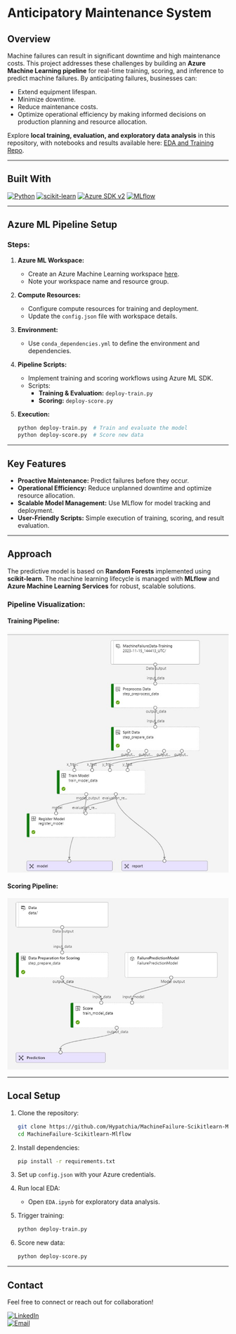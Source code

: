 
# Anticipatory Maintenance System

## Overview
Machine failures can result in significant downtime and high maintenance costs. This project addresses these challenges by building an **Azure Machine Learning pipeline** for real-time training, scoring, and inference to predict machine failures. By anticipating failures, businesses can:

- Extend equipment lifespan.
- Minimize downtime.
- Reduce maintenance costs.
- Optimize operational efficiency by making informed decisions on production planning and resource allocation.

Explore **local training, evaluation, and exploratory data analysis** in this repository, with notebooks and results available here: [EDA and Training Repo](https://github.com/Hypatchia/MachineFailure-Scikitlearn-Mlflow).

---

## Built With
[![Python](https://img.shields.io/badge/Python-3.8%2B-blue?style=flat&logo=python)](https://www.python.org/)
[![scikit-learn](https://img.shields.io/badge/scikit--learn-Latest-blue?style=flat&logo=scikit-learn)](https://scikit-learn.org/)
[![Azure SDK v2](https://img.shields.io/badge/Azure%20SDK%20v2-Latest-blue?style=flat&logo=microsoft-azure)](https://azure.microsoft.com/)
[![MLflow](https://img.shields.io/badge/MLflow-Latest-blue?style=flat&logo=mlflow)](https://mlflow.org/)

---

## Azure ML Pipeline Setup
### Steps:
1. **Azure ML Workspace:**
   - Create an Azure Machine Learning workspace [here](https://ml.azure.com/).
   - Note your workspace name and resource group.

2. **Compute Resources:**
   - Configure compute resources for training and deployment.
   - Update the `config.json` file with workspace details.

3. **Environment:**
   - Use `conda_dependencies.yml` to define the environment and dependencies.

4. **Pipeline Scripts:**
   - Implement training and scoring workflows using Azure ML SDK.
   - Scripts:
     - **Training & Evaluation:** `deploy-train.py`
     - **Scoring:** `deploy-score.py`

5. **Execution:**
   ```bash
   python deploy-train.py  # Train and evaluate the model
   python deploy-score.py  # Score new data
   ```

---

## Key Features
- **Proactive Maintenance:** Predict failures before they occur.
- **Operational Efficiency:** Reduce unplanned downtime and optimize resource allocation.
- **Scalable Model Management:** Use MLflow for model tracking and deployment.
- **User-Friendly Scripts:** Simple execution of training, scoring, and result evaluation.

---

## Approach
The predictive model is based on **Random Forests** implemented using **scikit-learn**. The machine learning lifecycle is managed with **MLflow** and **Azure Machine Learning Services** for robust, scalable solutions.

### Pipeline Visualization:
#### Training Pipeline:
![Training Pipeline](imgs/training_pipeline.jpg)

#### Scoring Pipeline:
![Scoring Pipeline](imgs/scoring_pipeline.jpg)

---

## Local Setup
1. Clone the repository:
   ```bash
   git clone https://github.com/Hypatchia/MachineFailure-Scikitlearn-Mlflow.git
   cd MachineFailure-Scikitlearn-Mlflow
   ```

2. Install dependencies:
   ```bash
   pip install -r requirements.txt
   ```

3. Set up `config.json` with your Azure credentials.

4. Run local EDA:
   - Open `EDA.ipynb` for exploratory data analysis.

5. Trigger training:
   ```bash
   python deploy-train.py
   ```

6. Score new data:
   ```bash
   python deploy-score.py
   ```

---

## Contact
Feel free to connect or reach out for collaboration!

[![LinkedIn](https://img.shields.io/badge/LinkedIn-Connect%20with%20Me-blue?style=flat&logo=linkedin)](https://www.linkedin.com/in/raj-purohith-arjun-20a652200/)  
[![Email](https://img.shields.io/badge/Email-Contact%20Me-brightgreen?style=flat&logo=gmail)](mailto:raj2001@tamu.edu)  
